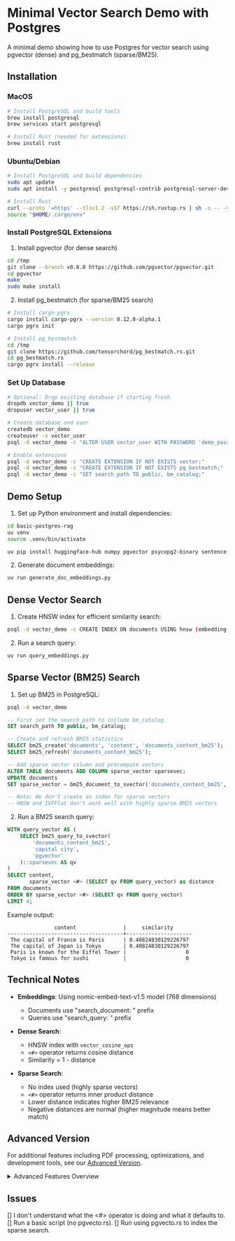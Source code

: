# Minimal Vector Search Demo with Postgres

A minimal demo showing how to use Postgres for vector search using pgvector (dense) and pg_bestmatch (sparse/BM25).

## Installation

### MacOS
```bash
# Install PostgreSQL and build tools
brew install postgresql
brew services start postgresql

# Install Rust (needed for extensions)
brew install rust
```

### Ubuntu/Debian
```bash
# Install PostgreSQL and build dependencies
sudo apt update
sudo apt install -y postgresql postgresql-contrib postgresql-server-dev-all build-essential

# Install Rust
curl --proto '=https' --tlsv1.2 -sSf https://sh.rustup.rs | sh -s -- -y
source "$HOME/.cargo/env"
```

### Install PostgreSQL Extensions

1. Install pgvector (for dense search)
```bash
cd /tmp
git clone --branch v0.8.0 https://github.com/pgvector/pgvector.git
cd pgvector
make
sudo make install
```

2. Install pg_bestmatch (for sparse/BM25 search)
```bash
# Install cargo-pgrx
cargo install cargo-pgrx --version 0.12.0-alpha.1
cargo pgrx init

# Install pg_bestmatch
cd /tmp
git clone https://github.com/tensorchord/pg_bestmatch.rs.git
cd pg_bestmatch.rs
cargo pgrx install --release
```

### Set Up Database

```bash
# Optional: Drop existing database if starting fresh
dropdb vector_demo || true
dropuser vector_user || true

# Create database and user
createdb vector_demo
createuser -s vector_user
psql -d vector_demo -c "ALTER USER vector_user WITH PASSWORD 'demo_password';"

# Enable extensions
psql -d vector_demo -c "CREATE EXTENSION IF NOT EXISTS vector;"
psql -d vector_demo -c "CREATE EXTENSION IF NOT EXISTS pg_bestmatch;"
psql -d vector_demo -c "SET search_path TO public, bm_catalog;"
```

## Demo Setup

1. Set up Python environment and install dependencies:
```bash
cd basic-postgres-rag
uv venv
source .venv/bin/activate

uv pip install huggingface-hub numpy pgvector psycopg2-binary sentence-transformers hf_transfer einops
```

2. Generate document embeddings:
```bash
uv run generate_doc_embeddings.py
```

## Dense Vector Search

1. Create HNSW index for efficient similarity search:
```bash
psql -d vector_demo -c CREATE INDEX ON documents USING hnsw (embedding vector_cosine_ops);
```

2. Run a search query:
```bash
uv run query_embeddings.py
```

## Sparse Vector (BM25) Search

1. Set up BM25 in PostgreSQL:

```bash
psql -d vector_demo
```

```sql
-- First set the search path to include bm_catalog
SET search_path TO public, bm_catalog;

-- Create and refresh BM25 statistics
SELECT bm25_create('documents', 'content', 'documents_content_bm25');
SELECT bm25_refresh('documents_content_bm25');

-- Add sparse vector column and precompute vectors
ALTER TABLE documents ADD COLUMN sparse_vector sparsevec;
UPDATE documents 
SET sparse_vector = bm25_document_to_svector('documents_content_bm25', content, 'pgvector')::sparsevec;

-- Note: We don't create an index for sparse vectors
-- HNSW and IVFFlat don't work well with highly sparse BM25 vectors
```

2. Run a BM25 search query:
```sql
WITH query_vector AS (
    SELECT bm25_query_to_svector(
        'documents_content_bm25',
        'capital city',
        'pgvector'
    )::sparsevec AS qv
)
SELECT content,
       sparse_vector <#> (SELECT qv FROM query_vector) as distance
FROM documents
ORDER BY sparse_vector <#> (SELECT qv FROM query_vector)
LIMIT 4;
```

Example output:
```
               content               |     similarity      
-------------------------------------+---------------------
 The capital of France is Paris      | 0.40824830129226797
 The capital of Japan is Tokyo       | 0.40824830129226797
 Paris is known for the Eiffel Tower |                   0
 Tokyo is famous for sushi           |                   0
```

## Technical Notes

- **Embeddings**: Using nomic-embed-text-v1.5 model (768 dimensions)
  - Documents use "search_document: " prefix
  - Queries use "search_query: " prefix

- **Dense Search**:
  - HNSW index with `vector_cosine_ops`
  - `<#>` operator returns cosine distance
  - Similarity = 1 - distance

- **Sparse Search**:
  - No index used (highly sparse vectors)
  - `<#>` operator returns inner product distance
  - Lower distance indicates higher BM25 relevance
  - Negative distances are normal (higher magnitude means better match)

## Advanced Version

For additional features including PDF processing, optimizations, and development tools, see our [Advanced Version](https://trelis.com/ADVANCED-inference).

<details>
<summary>Advanced Features Overview</summary>

- Document Processing (PDF, DOCX, TXT, MD)
- Enhanced Vector Search Capabilities
- Database Optimizations
- Development Tools
- Performance Features
- Command Line Interface
</details>


## Issues
[] I don't understand what the <#> operator is doing and what it defaults to.
[] Run a basic script (no pgvecto.rs).
[] Run using pgvecto.rs to index the sparse search.


